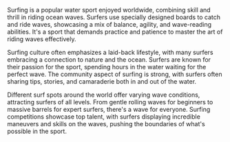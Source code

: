 Surfing is a popular water sport enjoyed worldwide, combining skill and thrill in riding ocean waves. Surfers use specially designed boards to catch and ride waves, showcasing a mix of balance, agility, and wave-reading abilities. It's a sport that demands practice and patience to master the art of riding waves effectively.

Surfing culture often emphasizes a laid-back lifestyle, with many surfers embracing a connection to nature and the ocean. Surfers are known for their passion for the sport, spending hours in the water waiting for the perfect wave. The community aspect of surfing is strong, with surfers often sharing tips, stories, and camaraderie both in and out of the water.

Different surf spots around the world offer varying wave conditions, attracting surfers of all levels. From gentle rolling waves for beginners to massive barrels for expert surfers, there's a wave for everyone. Surfing competitions showcase top talent, with surfers displaying incredible maneuvers and skills on the waves, pushing the boundaries of what's possible in the sport.
